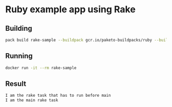 # Ruby example app using Rake

## Building

```bash
pack build rake-sample --buildpack gcr.io/paketo-buildpacks/ruby --builder paketobuildpacks/builder:base
```

## Running

```bash
docker run -it --rm rake-sample
```

## Result

```bash
I am the rake task that has to run before main
I am the main rake task
```

